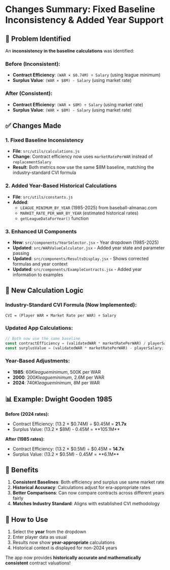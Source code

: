 # Changes Summary: Fixed Baseline Inconsistency & Added Year Support

## 🎯 Problem Identified

An **inconsistency in the baseline calculations** was identified:

### **Before (Inconsistent):**
- **Contract Efficiency**: `(WAR × $0.74M) ÷ Salary` (using league minimum)
- **Surplus Value**: `(WAR × $8M) - Salary` (using market rate)

### **After (Consistent):**
- **Contract Efficiency**: `(WAR × $8M) ÷ Salary` (using market rate)
- **Surplus Value**: `(WAR × $8M) - Salary` (using market rate)

## ✅ Changes Made

### **1. Fixed Baseline Inconsistency**
- **File**: `src/utils/calculations.js`
- **Change**: Contract efficiency now uses `marketRatePerWAR` instead of `replacementSalary`
- **Result**: Both metrics now use the same $8M baseline, matching the industry-standard CVI formula

### **2. Added Year-Based Historical Calculations**
- **File**: `src/utils/constants.js`
- **Added**: 
  - `LEAGUE_MINIMUM_BY_YEAR` (1985-2025) from baseball-almanac.com
  - `MARKET_RATE_PER_WAR_BY_YEAR` (estimated historical rates)
  - `getLeagueDataForYear()` function

### **3. Enhanced UI Components**
- **New**: `src/components/YearSelector.jsx` - Year dropdown (1985-2025)
- **Updated**: `src/WARValueCalculator.jsx` - Added year state and parameter passing
- **Updated**: `src/components/ResultsDisplay.jsx` - Shows corrected formulas and year context
- **Updated**: `src/components/ExampleContracts.jsx` - Added year information to examples

## 🧮 New Calculation Logic

### **Industry-Standard CVI Formula (Now Implemented):**
```
CVI = (Player WAR × Market Rate per WAR) ÷ Salary
```

### **Updated App Calculations:**
```javascript
// Both now use the same baseline
const contractEfficiency = (validatedWAR * marketRatePerWAR) / playerSalary;
const surplusValue = (validatedWAR * marketRatePerWAR) - playerSalary;
```

### **Year-Based Adjustments:**
- **1985**: $60K league minimum, ~$500K per WAR
- **2000**: $200K league minimum, ~$2.6M per WAR  
- **2024**: $740K league minimum, ~$8M per WAR

## 📊 Example: Dwight Gooden 1985

**Before (2024 rates):**
- Contract Efficiency: (13.2 × $0.74M) ÷ $0.45M = **21.7x**
- Surplus Value: (13.2 × $8M) - $0.45M = **$105.1M**

**After (1985 rates):**
- Contract Efficiency: (13.2 × $0.5M) ÷ $0.45M = **14.7x**
- Surplus Value: (13.2 × $0.5M) - $0.45M = **$6.1M**

## 🎯 Benefits

1. **Consistent Baselines**: Both efficiency and surplus use same market rate
2. **Historical Accuracy**: Calculations adjust for era-appropriate rates
3. **Better Comparisons**: Can now compare contracts across different years fairly
4. **Matches Industry Standard**: Aligns with established CVI methodology

## 🚀 How to Use

1. Select the **year** from the dropdown
2. Enter player data as usual
3. Results now show **year-appropriate** calculations
4. Historical context is displayed for non-2024 years

The app now provides **historically accurate and mathematically consistent** contract valuations! 

